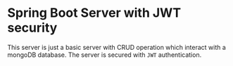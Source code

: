 # Spring Boot Server with JWT security

This server is just a basic server with CRUD operation which interact with a mongoDB database. The server is secured with `JWT` authentication.
